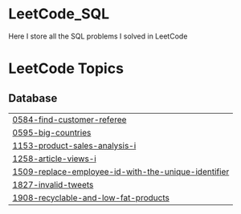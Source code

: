 # LeetCode_SQL
Here I store all the SQL problems I solved in LeetCode

<!---LeetCode Topics Start-->
# LeetCode Topics
## Database
|  |
| ------- |
| [0584-find-customer-referee](https://github.com/krishna2195/LeetCode_SQL/tree/master/0584-find-customer-referee) |
| [0595-big-countries](https://github.com/krishna2195/LeetCode_SQL/tree/master/0595-big-countries) |
| [1153-product-sales-analysis-i](https://github.com/krishna2195/LeetCode_SQL/tree/master/1153-product-sales-analysis-i) |
| [1258-article-views-i](https://github.com/krishna2195/LeetCode_SQL/tree/master/1258-article-views-i) |
| [1509-replace-employee-id-with-the-unique-identifier](https://github.com/krishna2195/LeetCode_SQL/tree/master/1509-replace-employee-id-with-the-unique-identifier) |
| [1827-invalid-tweets](https://github.com/krishna2195/LeetCode_SQL/tree/master/1827-invalid-tweets) |
| [1908-recyclable-and-low-fat-products](https://github.com/krishna2195/LeetCode_SQL/tree/master/1908-recyclable-and-low-fat-products) |
<!---LeetCode Topics End-->